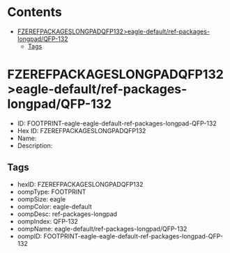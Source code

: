



Contents
========

* [FZEREFPACKAGESLONGPADQFP132>eagle-default/ref-packages-longpad/QFP-132](#fzerefpackageslongpadqfp132eagle-defaultref-packages-longpadqfp-132)
	* [Tags](#tags)

# FZEREFPACKAGESLONGPADQFP132>eagle-default/ref-packages-longpad/QFP-132

- ID: FOOTPRINT-eagle-eagle-default-ref-packages-longpad-QFP-132
- Hex ID: FZEREFPACKAGESLONGPADQFP132
- Name: 
- Description: 

## Tags

- hexID: FZEREFPACKAGESLONGPADQFP132
- oompType: FOOTPRINT
- oompSize: eagle
- oompColor: eagle-default
- oompDesc: ref-packages-longpad
- oompIndex: QFP-132
- oompName: eagle-default/ref-packages-longpad/QFP-132
- oompID: FOOTPRINT-eagle-eagle-default-ref-packages-longpad-QFP-132

